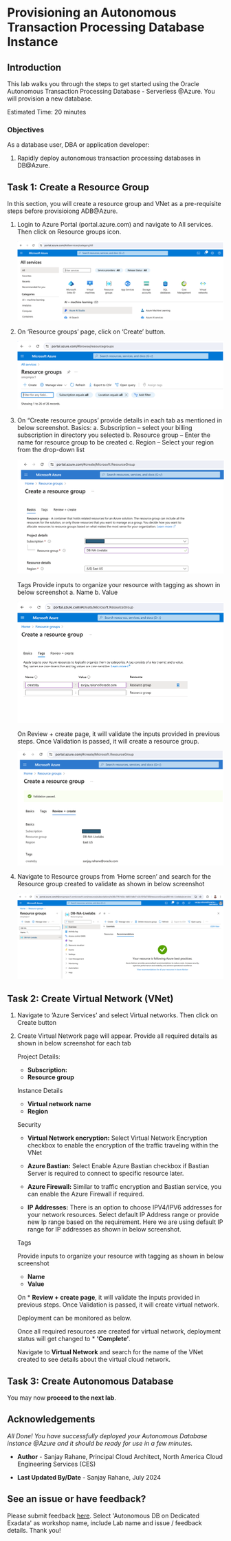 
# Provisioning an Autonomous Transaction Processing Database Instance

## Introduction

This lab walks you through the steps to get started using the Oracle Autonomous Transaction Processing Database - Serverless @Azure. You will provision a new database.

Estimated Time: 20 minutes

### Objectives

As a database user, DBA or application developer:

1. Rapidly deploy autonomous transaction processing databases in DB@Azure.

## Task 1: Create a Resource Group

In this section, you will create a resource group and VNet as a pre-requisite steps before provisioiong ADB@Azure.

1.	Login to Azure Portal (portal.azure.com) and navigate to All services. Then click on Resource groups icon.

    ![](./images/resource_group_image1.png " ")

2.	On ‘Resource groups’ page, click on ‘Create’ button.

    ![](./images/resource_group_image2.png " ")

3.	On “Create resource groups’ provide details in each tab as mentioned in below screenshot. 
    Basics:
    a.	Subscription – select your billing subscription in directory you selected
    b.	Resource group – Enter the name for resource group to be created
    c.	Region – Select your region from the drop-down list

    ![](./images/resource_group_image3.png " ")

    Tags
    Provide inputs to organize your resource with tagging as shown in below screenshot
    a.	Name
    b.	Value
    
    ![](./images/resource_group_image4.png " ")


    On Review + create page, it will validate the inputs provided in previous steps. Once Validation is passed, it will create a resource group.

    ![](./images/resource_group_image5.png " ")

4.	Navigate to Resource groups from ‘Home screen’ and search for the Resource group created to validate as shown in below       screenshot

    ![](./images/resource_group_image6.png " ")

## Task 2:  Create Virtual Network (VNet)
1. Navigate to ‘Azure Services’ and select Virtual networks. Then click on Create button

2.	Create Virtual Network page will appear. Provide all required details as shown in below screenshot for each tab
    
    Project Details:
    * **Subscription:**
    * **Resource group**
    
    Instance Details
    * **Virtual network name**
    * **Region**

     Security
    * **Virtual Network encryption:** Select Virtual Network Encryption checkbox to enable the encryption of the traffic traveling within the VNet

    * **Azure Bastian:** Select Enable Azure Bastian checkbox if Bastian Server is required to connect to specific resource later.

    * **Azure Firewall:** Similar to traffic encryption and Bastian service, you can enable the Azure Firewall if required.

    * **IP Addresses:** There is an option to choose IPV4/IPV6 addresses for your network resources. 
    Select default IP Address range or provide new Ip range based on the requirement. Here we are using default IP range for IP addresses as shown in below screenshot.

    Tags
    
    Provide inputs to organize your resource with tagging as shown in below screenshot
    * **Name**
    * **Value**

    On * **Review + create page**, it will validate the inputs provided in previous steps. Once Validation is passed, it will create virtual network.

    Deployment can be monitored as below.

    Once all required resources are created for virtual network, deployment status will get changed to * **‘Complete’**.

    Navigate to **Virtual Network** and search for the name of the VNet created to see details about the virtual cloud network.


## Task 3:  Create Autonomous Database


You may now **proceed to the next lab**.

## Acknowledgements

*All Done! You have successfully deployed your Autonomous Database instance @Azure and it should be ready for use in a few minutes.*

- **Author** - Sanjay Rahane, Principal Cloud Architect, North America Cloud Engineering Services (CES)

- **Last Updated By/Date** - Sanjay Rahane, July 2024

## See an issue or have feedback?  
Please submit feedback [here](https://apexapps.oracle.com/pls/apex/f?p=133:1:::::P1_FEEDBACK:1).   Select 'Autonomous DB on Dedicated Exadata' as workshop name, include Lab name and issue / feedback details. Thank you!
